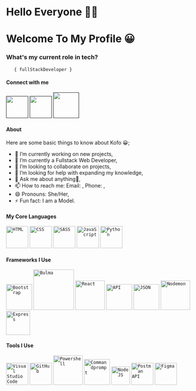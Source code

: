 <h1> Hello Everyone 👋🏾 </h1>
    
<h1>Welcome To My Profile 😀</h1>



###   **What's my current role in tech?** </h2>
       { fullStackDeveloper } 


#### Connect with me 
<a href=" "><img src="images/linkedin.png" width="60" /></a>
<a href=" "><img src="images/twitter.png" width="60" /></a>
<a href=" "><img src="images/ig.png" width="70" /></a>



#### About
Here are some basic things to know about Kofo 😀;

- 🔭 I’m currently working on new projects,
- 🌱 I’m currently a  Fullstack Web Developer,
- 👯 I’m looking to collaborate on projects,
- 🤔 I’m looking for help with expanding my knowledge,
- 💬 Ask me about anything🌚,
- 📫 How to reach me: Email: , Phone: ,
- 😄 Pronouns: She/Her,
- ⚡ Fun fact: I am a Model.

#### My Core Languages
<code><img src="images/html.jpg" width="60" title="HTML" /></code>
<code><img src="images/css.jpg" width="60" title="CSS" /></code>
<code><img src="images/sass.jpg" width="60" title="SASS" /></code>
<code><img src="images/javascript.png" width="60" title="JavaScript" /></code>
<code><img src="images/python.png" width="60" title="Python" /></code>

#### Frameworks I Use
<code><img src="images/B.png" width="70" title="Bootstrap" /></code>
<code><img src="images/Bulma.png" width="110" title="Bulma" /></code> 
<code><img src="images/react.png" width="80" title="React" /></code>
<code><img src="images/api.jpg" width="70" title="API" /></code>
<code><img src="images/json.png" width="70" title="JSON" /></code>
<code><img src="images/nodemon.png" width="80" title="Nodemon" /></code>
<code><img src="images/express.png" width="65" title="Express" /></code>

#### Tools I Use
<code><img src="images/visualstudio.svg" width="60" title="Visual Studio Code" /></code>
<code><img src="images/github.jpg" width="60" title="GitHub" /></code>
<code><img src="images/power.png" width="80" title="Powershell" /></code>
<code><img src="images/command.png" width="70" title="Commandprompt" /></code>
<code><img src="images/R.png" width="50" title="NodeJS" /></code>
<code><img src="images/postman.png" width="60" title="Postman API" /></code>
<code><img src="images/figma.jpeg" width="60" title="Figma" /></code>






